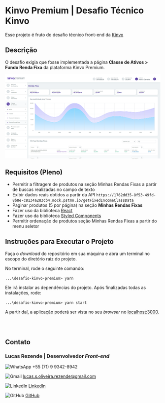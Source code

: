 # Kinvo Premium | Desafio Técnico Kinvo

Esse projeto é fruto do desafio técnico front-end da [Kinvo](https://www.kinvo.com.br/)

## Descrição

O desafio exigia que fosse implementada a página **Classe de Ativos > Fundo Renda Fixa** da plataforma Kinvo Premium.

![Página Classe de Ativos > Fundo Renda Fixa](.github/pagina-web.png)

## Requisitos (Pleno)

- Permitir a filtragem de produtos na seção Minhas Rendas Fixas a partir de buscas realizadas no campo de texto
- Exibir dados reais obtidos a partir da API `https://1762dd35-8f53-49fd-8b8e-c8134a283cb4.mock.pstmn.io/getFixedIncomeClassData`
- Paginar produtos (5 por página) na seção **Minhas Rendas Fixas**
- Fazer uso da biblioteca [React](https://pt-br.reactjs.org/)
- Fazer uso da biblioteca [Styled Components](https://styled-components.com/)
- Permitir ordenação de produtos seção Minhas Rendas Fixas a partir do menu seletor

## Instruções para Executar o Projeto

Faça o _download_ do repositório em sua máquina e abra um terminal no escopo do diretório raíz do projeto.

No terminal, rode o seguinte comando:

`...\desafio-kinvo-premium> yarn`

Ele irá instalar as dependências do projeto. Após finalizadas todas as instalações, rode:

`...\desafio-kinvo-premium> yarn start`

A partir daí, a aplicação poderá ser vista no seu _browser_ no [localhost:3000](http://localhost:3000/).

<br/>
<br/>

## Contato

### **Lucas Rezende | Desenvolvedor _Front-end_**

<img alt="WhatsApp" src="https://logodownload.org/wp-content/uploads/2015/04/whatsapp-logo-1.png" height="15px"/> +55 (71) 9 9342-8942

<img alt="Gmail" src="https://logodownload.org/wp-content/uploads/2018/03/gmail-logo-16.png" height="15px"/> lucas.s.oliveira.rezende@gmail.com

<img alt="LinkedIn" src="https://image.flaticon.com/icons/png/512/174/174857.png" height="15px"/> [LinkedIn](https://www.linkedin.com/in/lucas-rezende-b155a01b3/)

<img alt="GitHub" src="https://image.flaticon.com/icons/png/512/25/25231.png" height="15px"/> [GitHub](https://github.com/oLucasRez)
